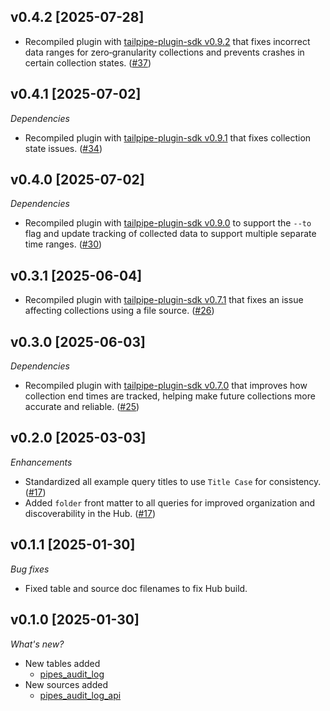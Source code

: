 ## v0.4.2 [2025-07-28]

- Recompiled plugin with [tailpipe-plugin-sdk v0.9.2](https://github.com/turbot/tailpipe-plugin-sdk/blob/develop/CHANGELOG.md#v092-2025-07-24) that fixes incorrect data ranges for zero‑granularity collections and prevents crashes in certain collection states. ([#37](https://github.com/turbot/tailpipe-plugin-pipes/pull/37))

## v0.4.1 [2025-07-02]

_Dependencies_

- Recompiled plugin with [tailpipe-plugin-sdk v0.9.1](https://github.com/turbot/tailpipe-plugin-sdk/blob/develop/CHANGELOG.md#v091-2025-07-02) that fixes collection state issues. ([#34](https://github.com/turbot/tailpipe-plugin-pipes/pull/34))

## v0.4.0 [2025-07-02]

_Dependencies_

- Recompiled plugin with [tailpipe-plugin-sdk v0.9.0](https://github.com/turbot/tailpipe-plugin-sdk/blob/develop/CHANGELOG.md#v090-2025-07-02) to support the `--to` flag and update tracking of collected data to support multiple separate time ranges. ([#30](https://github.com/turbot/tailpipe-plugin-pipes/pull/30))

## v0.3.1 [2025-06-04]

- Recompiled plugin with [tailpipe-plugin-sdk v0.7.1](https://github.com/turbot/tailpipe-plugin-sdk/blob/develop/CHANGELOG.md#v071-2025-06-04) that fixes an issue affecting collections using a file source. ([#26](https://github.com/turbot/tailpipe-plugin-pipes/pull/26))

## v0.3.0 [2025-06-03]

_Dependencies_

- Recompiled plugin with [tailpipe-plugin-sdk v0.7.0](https://github.com/turbot/tailpipe-plugin-sdk/blob/develop/CHANGELOG.md#v070-2025-06-03) that improves how collection end times are tracked, helping make future collections more accurate and reliable. ([#25](https://github.com/turbot/tailpipe-plugin-pipes/pull/25))

## v0.2.0 [2025-03-03]

_Enhancements_

- Standardized all example query titles to use `Title Case` for consistency. ([#17](https://github.com/turbot/tailpipe-plugin-pipes/pull/17))
- Added `folder` front matter to all queries for improved organization and discoverability in the Hub. ([#17](https://github.com/turbot/tailpipe-plugin-pipes/pull/17))

## v0.1.1 [2025-01-30]

_Bug fixes_

- Fixed table and source doc filenames to fix Hub build.

## v0.1.0 [2025-01-30]

_What's new?_

- New tables added
  - [pipes_audit_log](https://hub.tailpipe.io/plugins/turbot/pipes/tables/pipes_audit_log)
- New sources added
  - [pipes_audit_log_api](https://hub.tailpipe.io/plugins/turbot/pipes/sources/pipes_audit_log_api)
